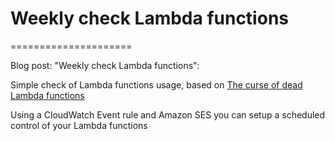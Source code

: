 # Weekly check Lambda functions
=====================

Blog post: "Weekly check Lambda functions": 

Simple check of Lambda functions usage, based on [The curse of dead Lambda functions](https://medium.com/epsagon/the-curse-of-dead-lambda-functions-228bf812c10a)

Using a CloudWatch Event rule and Amazon SES you can setup a scheduled control of your Lambda functions
